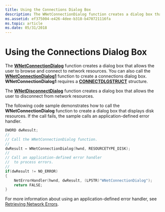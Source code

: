 ```yaml
---
title: Using the Connections Dialog Box
description: The WNetConnectionDialog function creates a dialog box that allows the user to browse and connect to network resources.
ms.assetid: ef375004-e426-4dee-b318-b470721116fa
ms.topic: article
ms.date: 05/31/2018
---
```


# Using the Connections Dialog Box

The [**WNetConnectionDialog**](https://msdn.microsoft.com/library/Aa385433(v=VS.85).aspx) function creates a dialog box that allows the user to browse and connect to network resources. You can also call the [**WNetConnectionDialog1**](https://msdn.microsoft.com/library/Aa385436(v=VS.85).aspx) function to create a connections dialog box. **WNetConnectionDialog1** requires a [**CONNECTDLGSTRUCT**](https://msdn.microsoft.com/library/Aa385332(v=VS.85).aspx) structure.

The [**WNetDisconnectDialog**](https://msdn.microsoft.com/library/Aa385440(v=VS.85).aspx) function creates a dialog box that allows the user to disconnect from network resources.

The following code sample demonstrates how to call the **WNetConnectionDialog** function to create a dialog box that displays disk resources. If the call fails, the sample calls an application-defined error handler.


```C++
DWORD dwResult; 
//
// Call the WNetConnectionDialog function.
//
dwResult = WNetConnectionDialog(hwnd, RESOURCETYPE_DISK);
//
// Call an application-defined error handler 
//  to process errors.
//
if(dwResult != NO_ERROR) 
{
    NetErrorHandler(hwnd, dwResult, (LPSTR)"WNetConnectionDialog"); 
    return FALSE; 
}
```



For more information about using an application-defined error handler, see [Retrieving Network Errors](retrieving-network-errors.md).

 

 




